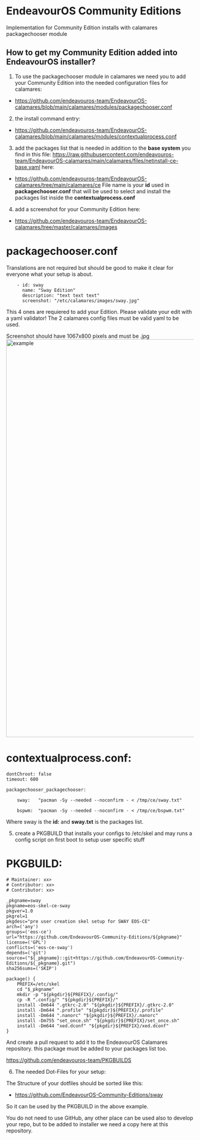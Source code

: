 # EndeavourOS Community Editions 
Implementation for Community Edition installs with calamares packagechooser module

## How to get my Community Edition added into EndeavourOS installer?

1. To use the packagechooser module in calamares we need you to add your Community Edition into the needed configuration files for calamares:
* https://github.com/endeavouros-team/EndeavourOS-calamares/blob/main/calamares/modules/packagechooser.conf

2. the install command entry:
* https://github.com/endeavouros-team/EndeavourOS-calamares/blob/main/calamares/modules/contextualprocess.conf

3. add the packages list that is needed in addition to the **base system** you find in this file: 
https://raw.githubusercontent.com/endeavouros-team/EndeavourOS-calamares/main/calamares/files/netinstall-ce-base.yaml 
here:
* https://github.com/endeavouros-team/EndeavourOS-calamares/tree/main/calamares/ce
File name is your **id** used in **packagechooser.conf** that will be used to select and install the packages list inside the **contextualprocess.conf**

4. add a screenshot for your Community Edition here:
* https://github.com/endeavouros-team/EndeavourOS-calamares/tree/master/calamares/images

# packagechooser.conf

Translations are not required  but should be good to make it clear for everyone what your setup is about.

```
    - id: sway
      name: "Sway Edition"
      description: "text text text"
      screenshot: "/etc/calamares/images/sway.jpg"
 ```

This 4 ones are requiered to add your Edition. Please validate your edit with a yaml validator! The 2 calamares config files must be valid yaml to be used.

Screenshot should have 1067x800 pixels and must be .jpg
<img src="https://raw.githubusercontent.com/endeavouros-team/EndeavourOS-calamares/main/calamares/images/community.jpg" alt="example" width="1067"/>

# contextualprocess.conf:

```
dontChroot: false
timeout: 600

packagechooser_packagechooser:

    sway:   "pacman -Sy --needed --noconfirm - < /tmp/ce/sway.txt"
    
    bspwm:  "pacman -Sy --needed --noconfirm - < /tmp/ce/bspwm.txt"
```
   
 
 Where sway is the **id:** and **sway.txt** is the packages list.
 
5. create a PKGBUILD that installs your configs to /etc/skel and may runs a config script on first boot to setup user specific stuff

# PKGBUILD:
```
# Maintainer: xx>
# Contributor: xx>
# Contributor: xx>

_pkgname=sway
pkgname=eos-skel-ce-sway
pkgver=1.0
pkgrel=1
pkgdesc="pre user creation skel setup for SWAY EOS-CE"
arch=('any')
groups=('eos-ce')
url="https://github.com/EndeavourOS-Community-Editions/${pkgname}"
license=('GPL')
conflicts=('eos-ce-sway')
depends=('git')
source=("${_pkgname}::git+https://github.com/EndeavourOS-Community-Editions/${_pkgname}.git")
sha256sums=('SKIP')

package() {
    PREFIX=/etc/skel
    cd "$_pkgname"
    mkdir -p "${pkgdir}${PREFIX}/.config/"
    cp -R ".config/" "${pkgdir}${PREFIX}/"
    install -Dm644 ".gtkrc-2.0" "${pkgdir}${PREFIX}/.gtkrc-2.0"
    install -Dm644 ".profile" "${pkgdir}${PREFIX}/.profile"
    install -Dm644 ".nanorc" "${pkgdir}${PREFIX}/.nanorc"
    install -Dm755 "set_once.sh" "${pkgdir}${PREFIX}/set_once.sh"
    install -Dm644 "xed.dconf" "${pkgdir}${PREFIX}/xed.dconf"
}
```
And create a pull request to add it to the EndeavourOS Calamares repository. this package must be added to your packages list too.

https://github.com/endeavouros-team/PKGBUILDS

6. The needed Dot-Files for your setup:

The Structure of your dotfiles should be sorted like this:

* https://github.com/EndeavourOS-Community-Editions/sway

So it can be used by the PKGBUILD in the above example.

You do not need to use GitHub, any other place can be used also to develop your repo, but to be added to installer we need a copy here at this repository.
